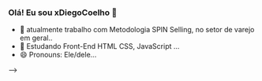 ### Olá!  Eu sou xDiegoCoelho 👋

- 🔭  atualmente trabalho com Metodologia SPIN Selling, no setor de varejo em geral..
- 🌱  Estudando Front-End HTML CSS, JavaScript ...
- 😄 Pronouns: Ele/dele...

-->
